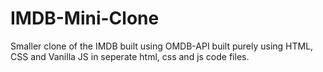 # IMDB-Mini-Clone
Smaller clone of the IMDB built using OMDB-API built purely using HTML, CSS and Vanilla JS in seperate html, css and js code files.
